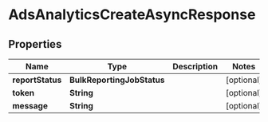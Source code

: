 

# AdsAnalyticsCreateAsyncResponse


## Properties

| Name | Type | Description | Notes |
|------------ | ------------- | ------------- | -------------|
|**reportStatus** | **BulkReportingJobStatus** |  |  [optional] |
|**token** | **String** |  |  [optional] |
|**message** | **String** |  |  [optional] |



